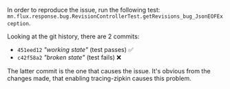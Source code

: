 In order to reproduce the issue, run the following test: `mn.flux.response.bug.RevisionControllerTest.getRevisions_bug_JsonEOFException`.

Looking at the git history, there are 2 commits:
- `451eed12` _"working state"_ (test passes) ✅
- `c42f58a2` _"broken state"_ (test fails) ❌

The latter commit is the one that causes the issue.
It's obvious from the changes made, that enabling tracing-zipkin causes this problem.
